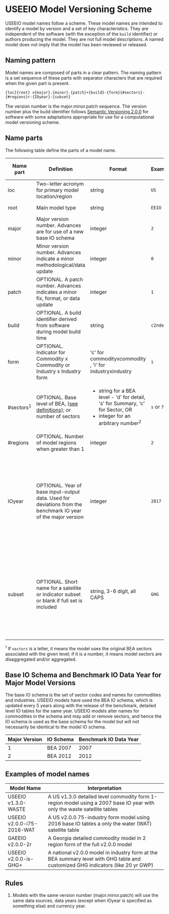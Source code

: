 # USEEIO Model Versioning Scheme

USEEIO model names follow a scheme.
These model names are intended to identify a model by version and a set of key characteristics. 
They are independent of the software (with the exception of the `build` identifier) or authors producing the model.
They are not full model descriptions.
A named model does not imply that the model has been reviewed or released. 

## Naming pattern
Model names are composed of parts in a clear pattern.
The naming pattern is a set sequence of these parts with separator characters that are required when the given part is present.
```
{loc}{root} v{major}.{minor}.{patch}+{build}-{form}{#sectors}-{#regions}r-{IOyear}-{subset}

```
The version number is the major.minor.patch sequence. The version number plus the build identifier follows [Semantic Versioning 2.0.0](http://semver.org/) for software with some adaptations appropriate for use for a computational model versioning scheme.

## Name parts
The following table define the parts of a model name.

| Name part | Definition | Format | Example | Assumed Value if Absent|
|---|---|---|---|---|
| loc   | Two-letter acronym for primary model location/region | string | `US`| not applicable|
| root  | Main model type | string | `EEIO`| not applicable|
| major | Major version number. Advances are for use of a new base IO schema | integer | `2` | not applicable|
| minor | Minor version number. Advances indicate a minor methodological/data update | integer |  `0` | not applicable|
| patch |  OPTIONAL. A patch number. Advances indicates a minor fix, format, or data update | integer | `1` | `0`|
| build |  OPTIONAL. A build identifier derived from software during model build time | string | `c2nde3d` | blank means not available|
| form  | OPTIONAL. Indicator for Commodity x Commodity or Industry x Industry form | 'c' for commodityxcommodity , 'i' for industryxindustry | `i` | `c`|
| #sectors<sup>1</sup> | OPTIONAL. Base level of BEA, ([see definitions](https://www.bea.gov/sites/default/files/methodologies/industry_primer.pdf#page=17)); or number of sectors | <ul><li>string for a BEA level - 'd' for detail, 's' for Summary, 'c' for Sector, OR</li><li>integer for an arbitrary number<sup>2</sup></li></ul> | `s` or `75` | `d` |
| #regions | OPTIONAL. Number of model regions when greater than 1 | integer | `2` | `1` |
| IOyear | OPTIONAL. Year of base input-output data. Used for deviations from the benchmark IO year of the major version | integer |  `2017` | IO data year for IO schema and major model version, see [Base IO Schema and Benchmark IO Data Year for Major Model Versions](#base-io-schema-and-benchmark-io-data-year-for-major-model-versions) |
| subset | OPTIONAL. Short name for a satellite or indicator subset or blank if full set is included | string, 3-6 digit, all CAPS |  `GHG` | All resource, emission and waste flow classes found in the most recent version with a complete set of tables|

<sup>1</sup> If `sectors` is a letter, it means the model uses the original BEA sectors associated with the given level; if it is a number, it means model sectors are disaggregated and/or aggregated.

## Base IO Schema and Benchmark IO Data Year for Major Model Versions

The base IO schema is the set of sector codes and names for commodities and industries.
USEEIO models have used the BEA IO schema, which is updated every 5 years along with the release of the benchmark, detailed level IO tables for the same year.
USEEIO models alter names for commodities in the schema and may add or remove sectors, and hence the IO schema is used as the base schema for the model but will not necessarily be identical to the model IO schema.

| Major Version | IO Schema | Benchmark IO Data Year |
|---|---|---|
| 1  | BEA 2007 | 2007 |
| 2  | BEA 2012 | 2012 |

## Examples of model names

| Model Name | Interpretation |
|---|---|
| USEEIO v1.3.0-WASTE       | A US v1.3.0 detailed level commodity form 1-region model using a 2007 base IO year with only the waste satellite tables |
| USEEIO v2.0.0-i75-2016-WAT | A US v2.0.0 75-industry form model using 2016 base IO tables a only the water (WAT) satellite table |
| GAEEIO v2.0.0-2r           | A Georgia detailed commodity model in 2 region form of the full v2.0.0 model |
| USEEIO v2.0.0-is-GHG+    | A national v2.0.0 model in industry form at the BEA summary level with GHG table and customized GHG indicators (like 20 yr GWP) |

## Rules

1. Models with the same version number (major.minor.patch) will use the same data sources, data years (except when IOyear is specified as something else) and currency year.
   
